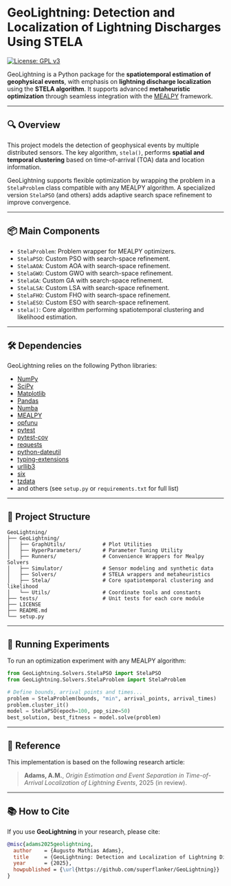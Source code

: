 # GeoLightning: Detection and Localization of Lightning Discharges Using STELA

[![License: GPL v3](https://img.shields.io/badge/License-GPLv3-blue.svg)](https://www.gnu.org/licenses/gpl-3.0)

GeoLightning is a Python package for the **spatiotemporal estimation of geophysical events**, with emphasis on **lightning discharge localization** using the **STELA algorithm**. It supports advanced **metaheuristic optimization** through seamless integration with the [MEALPY](https://pypi.org/project/mealpy/) framework.

---

## 🔍 Overview

This project models the detection of geophysical events by multiple distributed sensors. The key algorithm, `stela()`, performs **spatial and temporal clustering** based on time-of-arrival (TOA) data and location information.

GeoLightning supports flexible optimization by wrapping the problem in a `StelaProblem` class compatible with any MEALPY algorithm. A specialized version `StelaPSO` (and others) adds adaptive search space refinement to improve convergence.

---

## 📦 Main Components

- `StelaProblem`: Problem wrapper for MEALPY optimizers.
- `StelaPSO`: Custom PSO with search-space refinement.
- `StelaAOA`: Custom AOA with search-space refinement.
- `StelaGWO`: Custom GWO with search-space refinement.
- `StelaGA`: Custom GA with search-space refinement.
- `StelaLSA`: Custom LSA with search-space refinement.
- `StelaFHO`: Custom FHO with search-space refinement.
- `StelaESO`: Custom ESO with search-space refinement.
- `stela()`: Core algorithm performing spatiotemporal clustering and likelihood estimation.

---

## 🛠 Dependencies

GeoLightning relies on the following Python libraries:

- [NumPy](https://pypi.org/project/numpy/)
- [SciPy](https://pypi.org/project/scipy/)
- [Matplotlib](https://pypi.org/project/matplotlib/)
- [Pandas](https://pypi.org/project/pandas/)
- [Numba](https://pypi.org/project/numba/)
- [MEALPY](https://pypi.org/project/mealpy/)
- [opfunu](https://pypi.org/project/opfunu/)
- [pytest](https://pypi.org/project/pytest/)
- [pytest-cov](https://pypi.org/project/pytest-cov/)
- [requests](https://pypi.org/project/requests/)
- [python-dateutil](https://pypi.org/project/python-dateutil/)
- [typing-extensions](https://pypi.org/project/typing-extensions/)
- [urllib3](https://pypi.org/project/urllib3/)
- [six](https://pypi.org/project/six/)
- [tzdata](https://pypi.org/project/tzdata/)
- and others (see `setup.py` or `requirements.txt` for full list)

---

## 📁 Project Structure


```
GeoLightning/
├── GeoLightning/
│   ├── GraphUtils/            # Plot Utilities
│   ├── HyperParameters/       # Parameter Tuning Utility
│   ├── Runners/               # Convenience Wrappers for Mealpy Solvers
│   ├── Simulator/             # Sensor modeling and synthetic data
│   ├── Solvers/               # STELA wrappers and metaheuristics
│   ├── Stela/                 # Core spatiotemporal clustering and likelihood
│   └── Utils/                 # Coordinate tools and constants
├── tests/                     # Unit tests for each core module
├── LICENSE
├── README.md
└── setup.py
```

---

## 🧪 Running Experiments

To run an optimization experiment with any MEALPY algorithm:

```python
from GeoLightning.Solvers.StelaPSO import StelaPSO
from GeoLightning.Solvers.StelaProblem import StelaProblem

# Define bounds, arrival points and times...
problem = StelaProblem(bounds, "min", arrival_points, arrival_times)
problem.cluster_it()
model = StelaPSO(epoch=100, pop_size=50)
best_solution, best_fitness = model.solve(problem)
```
---

## 📄 Reference

This implementation is based on the following research article:

> **Adams, A.M.**, *Origin Estimation and Event Separation in Time-of-Arrival Localization of Lightning Events*, 2025 (in review).

---

## 📚 How to Cite

If you use **GeoLightning** in your research, please cite:

```bibtex
@misc{adams2025geolightning,
  author    = {Augusto Mathias Adams},
  title     = {GeoLightning: Detection and Localization of Lightning Discharges Using STELA},
  year      = {2025},
  howpublished = {\url{https://github.com/superflanker/GeoLightning}}
}
```
